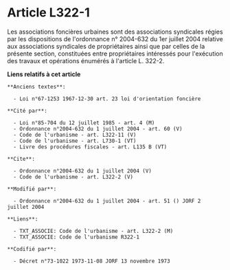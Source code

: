 # Article L322-1

Les associations foncières urbaines sont des associations syndicales régies par les dispositions de l'ordonnance n° 2004-632
du 1er juillet 2004 relative aux associations syndicales de propriétaires ainsi que par celles de la présente section,
constituées entre propriétaires intéressés pour l'exécution des travaux et opérations énumérés à l'article L. 322-2.

**Liens relatifs à cet article**

	**Anciens textes**:

	  - Loi n°67-1253 1967-12-30 art. 23 loi d'orientation foncière

	**Cité par**:

	  - Loi n°85-704 du 12 juillet 1985 - art. 4 (M)
	  - Ordonnance n°2004-632 du 1 juillet 2004 - art. 60 (V)
	  - Code de l'urbanisme - art. L322-11 (V)
	  - Code de l'urbanisme - art. L730-1 (VT)
	  - Livre des procédures fiscales - art. L135 B (VT)

	**Cite**:

	  - Ordonnance n°2004-632 du 1 juillet 2004 (V)
	  - Code de l'urbanisme - art. L322-2 (V)

	**Modifié par**:

	  - Ordonnance n°2004-632 du 1 juillet 2004 - art. 51 () JORF 2 juillet 2004

	**Liens**:

	  - TXT_ASSOCIE: Code de l'urbanisme - art. L322-2 (M)
	  - TXT_ASSOCIE: Code de l'urbanisme R322-1

	**Codifié par**:

	  - Décret n°73-1022 1973-11-08 JORF 13 novembre 1973
